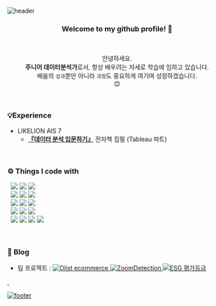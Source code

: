 ![header](https://capsule-render.vercel.app/api?type=slice&color=&text=better-%noh&fontSize=60&fontColor=FFFFFF&stroke=8572EE&rotate=8&fontAlign=80&fontAlignY=38)
<div align="center"> 
  
### Welcome to my github profile! 👋

<br>

안녕하세요.\
**주니어 데이터분석가**로서, 항상 배우려는 자세로 학습에 임하고 있습니다.\
배움의 `성과`뿐만 아니라 `과정`도 중요하게 여기며 성장하겠습니다.\
:blush:
</div>

<br>

### 💡Experience
- LIKELION AIS 7 
  - **[『데이터 분석 입문하기』](https://www.yes24.com/Product/Goods/119653445)** 전자책 집필 (Tableau 파트)

<br>

### ⚙️ Things I code with 
&nbsp; <img src="https://img.shields.io/badge/-Python-3776AB?style=flat&logo=Python&logoColor=white"> <img src="https://img.shields.io/badge/MySQL-4479A1?style=flat&logo=MySQL&logoColor=white"> <img src="https://img.shields.io/badge/Markdown-000000?style=flat&logo=Markdown&logoColor=white"> \
&nbsp; <img src="https://img.shields.io/badge/Pandas-150458?style=flat&logo=Pandas&logoColor=white"> <img src="https://img.shields.io/badge/NumPy-013243?style=flat&logo=NumPy&logoColor=white"> <img src="https://img.shields.io/badge/TensorFlow-FF6F00?style=flat&logo=TensorFlow&logoColor=white"> \
&nbsp; <img src="https://img.shields.io/badge/Selenium-43B02A?style=flat&logo=Selenium&logoColor=white"> <img src="https://img.shields.io/badge/Streamlit-FF4B4B?style=flat&logo=Streamlit&logoColor=white"> <img src="https://img.shields.io/badge/Tableau-E97627?style=flat&logo=Tableau&logoColor=white"> \
&nbsp; <img src="https://img.shields.io/badge/Visual Studio Code-007ACC?style=flat&logo=Visual Studio Code&logoColor=white"> <img src="https://img.shields.io/badge/Jupyter-F37626?style=flat&logo=Jupyter&logoColor=white"> <img src="https://img.shields.io/badge/Anaconda-44A833?style=flat&logo=Anaconda&logoColor=white"> \
&nbsp; <img src="https://img.shields.io/badge/Notion-000000?style=flat&logo=Notion&logoColor=white"> <img src="https://img.shields.io/badge/Discord-5865F2?style=flat&logo=Discord&logoColor=white"> <img src="https://img.shields.io/badge/Github-181717?style=flat&logo=Github&logoColor=white"> <img src="https://img.shields.io/badge/Slack-4A154B?style=flat&logo=Slack&logoColor=white"> 

<br>

### 💭 Blog
<!-- alt는 이미지가 출력되지 않을 경우 표기되는 부가 설명같은 것 -->
- 팀 프로젝트 : <a href="https://github.com/better-noh/portfolio/tree/main/olist_ecommerce"><img alt="Olist ecommerce" title="Olist ecommerce 프로젝트" src="https://img.shields.io/badge/Olist%20ecommerce%20analysis-6567a5?style=flat&logo=ESG&logoColor=white" /> <a href="https://github.com/better-noh/portfolio/tree/main/Zoom_Detection"><img alt="ZoomDetection" title="ZoomDetection 프로젝트" src="https://img.shields.io/badge/Zoom%20Detection-6567a5?style=flat&logo=ESG&logoColor=white" /> <a href="https://github.com/better-noh/portfolio/tree/main/ESG_Rating_analysis"><img alt="ESG 평가등급" title="ESG 평가등급 프로젝트" src="https://img.shields.io/badge/ESG%20Rating%20analysis-6567a5?style=flat&logo=ESG&logoColor=white" />

<!--
<a href="https://github.com/better-noh/ESG"><img alt="ESG 평가등급" title="ESG 평가등급 프로젝트" src="https://img.shields.io/badge/ESG%20project-6567a5?style=flat&logo=heroku&logoColor=white"/></a>
[🍏](https://github.com/better-noh/ESG?style=flat&logo=Notion&logoColor=white)
[![Typing SVG](https://readme-typing-svg.herokuapp.com/?color=f0f6fc&lines=Hello+World🐯🤖&font=Redressed&size=40)](https://git.io/typing-svg)
-->
&nbsp; 

![footer](https://capsule-render.vercel.app/api?type=slice&section=footer)

